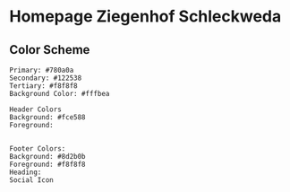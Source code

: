 # Homepage Ziegenhof Schleckweda

## Color Scheme

```
Primary: #780a0a
Secondary: #122538
Tertiary: #f8f8f8
Background Color: #fffbea

Header Colors
Background: #fce588
Foreground: 


Footer Colors:
Background: #8d2b0b
Foreground: #f8f8f8
Heading:
Social Icon
```

